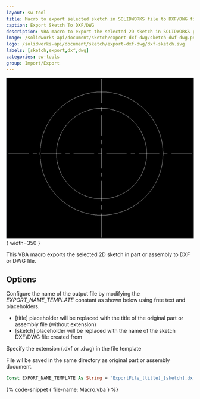 ```yaml
---
layout: sw-tool
title: Macro to export selected sketch in SOLIDWORKS file to DXF/DWG file
caption: Export Sketch To DXF/DWG
description: VBA macro to export the selected 2D sketch in SOLIDWORKS part or assembly file to the DXF or DWG file
image: /solidworks-api/document/sketch/export-dxf-dwg/sketch-dwf-dwg.png
logo: /solidworks-api/document/sketch/export-dxf-dwg/dxf-sketch.svg
labels: [sketch,export,dxf,dwg]
categories: sw-tools
group: Import/Export
---
```

![DXF/DWG file created from the sketch](sketch-dwf-dwg.png){ width=350 }

This VBA macro exports the selected 2D sketch in part or assembly to DXF or DWG file.

## Options

Configure the name of the output file by modifying the *EXPORT_NAME_TEMPLATE* constant as shown below using free text and placeholders.

* \[title\] placeholder will be replaced with the title of the original part or assembly file (without extension)
* \[sketch\] placeholder will be replaced with the name of the sketch DXF\DWG file created from

Specify the extension (.dxf or .dwg) in the file template

File wil be saved in the same directory as original part or assembly document.

~~~ vb
Const EXPORT_NAME_TEMPLATE As String = "ExportFile_[title]_[sketch].dxf"
~~~

{% code-snippet { file-name: Macro.vba } %}